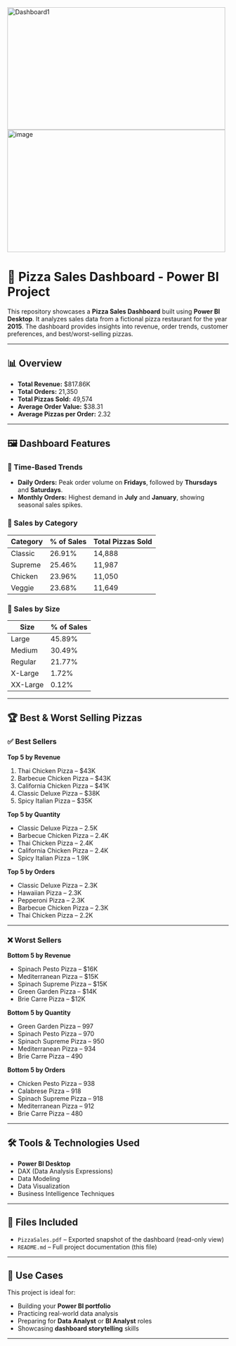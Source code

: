 <img width="496" height="278" alt="Dashboard1" src="https://github.com/user-attachments/assets/6ad4a4e7-d57e-4d64-a6b5-86242d8add72" />

<img width="496" height="278" alt="image" src="https://github.com/user-attachments/assets/738850b1-f140-469c-985e-a476f657d5fa" />

# 🍕 Pizza Sales Dashboard - Power BI Project

This repository showcases a **Pizza Sales Dashboard** built using **Power BI Desktop**. It analyzes sales data from a fictional pizza restaurant for the year **2015**. The dashboard provides insights into revenue, order trends, customer preferences, and best/worst-selling pizzas.

---

## 📊 Overview

- **Total Revenue:** $817.86K  
- **Total Orders:** 21,350  
- **Total Pizzas Sold:** 49,574  
- **Average Order Value:** $38.31  
- **Average Pizzas per Order:** 2.32  

---

## 🖼️ Dashboard Features

### 📅 Time-Based Trends
- **Daily Orders:** Peak order volume on **Fridays**, followed by **Thursdays** and **Saturdays**.
- **Monthly Orders:** Highest demand in **July** and **January**, showing seasonal sales spikes.

### 🍕 Sales by Category
| Category | % of Sales | Total Pizzas Sold |
|----------|------------|-------------------|
| Classic  | 26.91%     | 14,888            |
| Supreme  | 25.46%     | 11,987            |
| Chicken  | 23.96%     | 11,050            |
| Veggie   | 23.68%     | 11,649            |

### 📐 Sales by Size
| Size      | % of Sales |
|-----------|------------|
| Large     | 45.89%     |
| Medium    | 30.49%     |
| Regular   | 21.77%     |
| X-Large   | 1.72%      |
| XX-Large  | 0.12%      |

---

## 🏆 Best & Worst Selling Pizzas

### ✅ Best Sellers

**Top 5 by Revenue**
1. Thai Chicken Pizza – $43K  
2. Barbecue Chicken Pizza – $43K  
3. California Chicken Pizza – $41K  
4. Classic Deluxe Pizza – $38K  
5. Spicy Italian Pizza – $35K  

**Top 5 by Quantity**
- Classic Deluxe Pizza – 2.5K  
- Barbecue Chicken Pizza – 2.4K  
- Thai Chicken Pizza – 2.4K  
- California Chicken Pizza – 2.4K  
- Spicy Italian Pizza – 1.9K  

**Top 5 by Orders**
- Classic Deluxe Pizza – 2.3K  
- Hawaiian Pizza – 2.3K  
- Pepperoni Pizza – 2.3K  
- Barbecue Chicken Pizza – 2.3K  
- Thai Chicken Pizza – 2.2K  

---

### ❌ Worst Sellers

**Bottom 5 by Revenue**
- Spinach Pesto Pizza – $16K  
- Mediterranean Pizza – $15K  
- Spinach Supreme Pizza – $15K  
- Green Garden Pizza – $14K  
- Brie Carre Pizza – $12K  

**Bottom 5 by Quantity**
- Green Garden Pizza – 997  
- Spinach Pesto Pizza – 970  
- Spinach Supreme Pizza – 950  
- Mediterranean Pizza – 934  
- Brie Carre Pizza – 490  

**Bottom 5 by Orders**
- Chicken Pesto Pizza – 938  
- Calabrese Pizza – 918  
- Spinach Supreme Pizza – 918  
- Mediterranean Pizza – 912  
- Brie Carre Pizza – 480  

---

## 🛠 Tools & Technologies Used

- **Power BI Desktop**
- DAX (Data Analysis Expressions)
- Data Modeling
- Data Visualization
- Business Intelligence Techniques

---

## 📂 Files Included

- `PizzaSales.pdf` – Exported snapshot of the dashboard (read-only view)
- `README.md` – Full project documentation (this file)

---

## 💼 Use Cases

This project is ideal for:
- Building your **Power BI portfolio**
- Practicing real-world data analysis
- Preparing for **Data Analyst** or **BI Analyst** roles
- Showcasing **dashboard storytelling** skills

---


